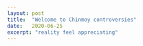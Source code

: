 ```yaml
---
layout: post
title:  "Welcome to Chinmoy controversies"
date:   2020-06-25
excerpt: "reality feel appreciating"
---
```

